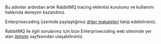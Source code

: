 Bu adımlar ardından artık RabbitMQ tracing eklentisi kurulumu ve kullanımı hakkında deneyim kazandınız.

Enterprisecoding üzerinde paylaştığımız [diğer makaleleri](http://www.enterprisecoding.com) takip edebilirsiniz.

RabbitMQ ile ilgili sorularınız için bize Enterprisecoding web sitesinde yer alan [iletişim](https://enterprisecoding.com/iletisim/) sayfasından ulaşabilirsiniz.